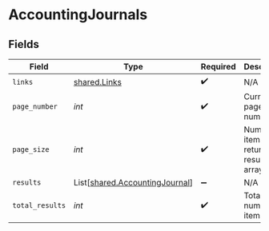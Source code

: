 # AccountingJournals


## Fields

| Field                                                                      | Type                                                                       | Required                                                                   | Description                                                                |
| -------------------------------------------------------------------------- | -------------------------------------------------------------------------- | -------------------------------------------------------------------------- | -------------------------------------------------------------------------- |
| `links`                                                                    | [shared.Links](../../models/shared/links.md)                               | :heavy_check_mark:                                                         | N/A                                                                        |
| `page_number`                                                              | *int*                                                                      | :heavy_check_mark:                                                         | Current page number.                                                       |
| `page_size`                                                                | *int*                                                                      | :heavy_check_mark:                                                         | Number of items to return in results array.                                |
| `results`                                                                  | List[[shared.AccountingJournal](../../models/shared/accountingjournal.md)] | :heavy_minus_sign:                                                         | N/A                                                                        |
| `total_results`                                                            | *int*                                                                      | :heavy_check_mark:                                                         | Total number of items.                                                     |